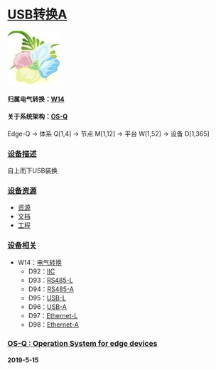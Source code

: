 ﻿# [USB转换A](https://github.com/OS-Q/D96)
[![sites](OS-Q/OS-Q.png)](http://www.OS-Q.com)
#### 归属电气转换：[W14](https://github.com/OS-Q/W14)
#### 关于系统架构：[OS-Q](https://github.com/OS-Q/OS-Q)
Edge-Q -> 体系 Q[1,4] -> 节点 M[1,12] -> 平台 W[1,52] -> 设备 D[1,365]
### [设备描述](https://github.com/OS-Q/D96/wiki) 

自上而下USB装换

### [设备资源](https://github.com/OS-Q/D96) 

- [资源](src/)
- [文档](docs/)
- [工程](project/)

### [设备相关](https://github.com/OS-Q/D96) 

* W14：[电气转换](https://github.com/OS-Q/W14)
    * D92：[IIC](https://github.com/OS-Q/D92)
    * D93：[RS485-L](https://github.com/OS-Q/D93)
    * D94：[RS485-A](https://github.com/OS-Q/D94)
    * D95：[USB-L](https://github.com/OS-Q/D95)
    * D96：[USB-A](https://github.com/OS-Q/D96)
    * D97：[Ethernet-L](https://github.com/OS-Q/D97)
    * D98：[Ethernet-A](https://github.com/OS-Q/D98)

### [OS-Q : Operation System for edge devices](http://www.OS-Q.com/Edge/D96)
####  2019-5-15